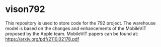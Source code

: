 # vison792
This repository is used to store code for the 792 project.
The warehouse model is based on the changes and enhancements of the MobileViT proposed by the Apple team.
MobileViT papers can be found at: https://arxiv.org/pdf/2110.02178.pdf
